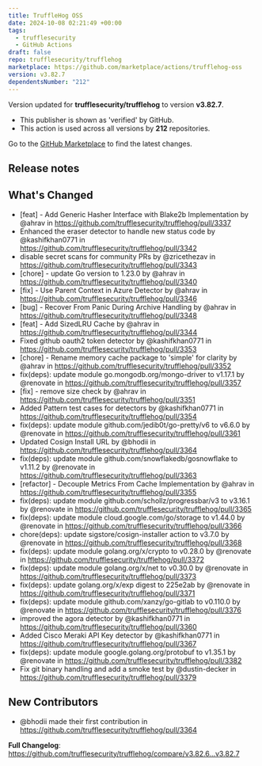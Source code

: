 ```yaml
---
title: TruffleHog OSS
date: 2024-10-08 02:21:49 +00:00
tags:
  - trufflesecurity
  - GitHub Actions
draft: false
repo: trufflesecurity/trufflehog
marketplace: https://github.com/marketplace/actions/trufflehog-oss
version: v3.82.7
dependentsNumber: "212"
---
```



Version updated for **trufflesecurity/trufflehog** to version **v3.82.7**.
- This publisher is shown as 'verified' by GitHub.
- This action is used across all versions by **212** repositories.

Go to the [GitHub Marketplace](https://github.com/marketplace/actions/trufflehog-oss) to find the latest changes.

## Release notes

## What's Changed
* [feat] - Add Generic Hasher Interface with Blake2b Implementation by @ahrav in https://github.com/trufflesecurity/trufflehog/pull/3337
* Enhanced the eraser detector to handle new status code by @kashifkhan0771 in https://github.com/trufflesecurity/trufflehog/pull/3342
* disable secret scans for community PRs by @zricethezav in https://github.com/trufflesecurity/trufflehog/pull/3343
* [chore] - update Go version to 1.23.0 by @ahrav in https://github.com/trufflesecurity/trufflehog/pull/3340
* [fix] - Use Parent Context in Azure Detector by @ahrav in https://github.com/trufflesecurity/trufflehog/pull/3346
* [bug] - Recover From Panic During Archive Handling by @ahrav in https://github.com/trufflesecurity/trufflehog/pull/3348
* [feat] - Add SizedLRU Cache by @ahrav in https://github.com/trufflesecurity/trufflehog/pull/3344
* Fixed github oauth2 token detector by @kashifkhan0771 in https://github.com/trufflesecurity/trufflehog/pull/3353
* [chore] - Rename memory cache package to 'simple' for clarity by @ahrav in https://github.com/trufflesecurity/trufflehog/pull/3352
* fix(deps): update module go.mongodb.org/mongo-driver to v1.17.1 by @renovate in https://github.com/trufflesecurity/trufflehog/pull/3357
* [fix] - remove size check by @ahrav in https://github.com/trufflesecurity/trufflehog/pull/3351
* Added Pattern test cases for detectors by @kashifkhan0771 in https://github.com/trufflesecurity/trufflehog/pull/3354
* fix(deps): update module github.com/jedib0t/go-pretty/v6 to v6.6.0 by @renovate in https://github.com/trufflesecurity/trufflehog/pull/3361
* Updated Cosign Install URL by @bhodii in https://github.com/trufflesecurity/trufflehog/pull/3364
* fix(deps): update module github.com/snowflakedb/gosnowflake to v1.11.2 by @renovate in https://github.com/trufflesecurity/trufflehog/pull/3363
* [refactor] - Decouple Metrics From Cache Implementation by @ahrav in https://github.com/trufflesecurity/trufflehog/pull/3355
* fix(deps): update module github.com/schollz/progressbar/v3 to v3.16.1 by @renovate in https://github.com/trufflesecurity/trufflehog/pull/3365
* fix(deps): update module cloud.google.com/go/storage to v1.44.0 by @renovate in https://github.com/trufflesecurity/trufflehog/pull/3366
* chore(deps): update sigstore/cosign-installer action to v3.7.0 by @renovate in https://github.com/trufflesecurity/trufflehog/pull/3368
* fix(deps): update module golang.org/x/crypto to v0.28.0 by @renovate in https://github.com/trufflesecurity/trufflehog/pull/3372
* fix(deps): update module golang.org/x/net to v0.30.0 by @renovate in https://github.com/trufflesecurity/trufflehog/pull/3373
* fix(deps): update golang.org/x/exp digest to 225e2ab by @renovate in https://github.com/trufflesecurity/trufflehog/pull/3371
* fix(deps): update module github.com/xanzy/go-gitlab to v0.110.0 by @renovate in https://github.com/trufflesecurity/trufflehog/pull/3376
* improved the agora detector by @kashifkhan0771 in https://github.com/trufflesecurity/trufflehog/pull/3360
* Added Cisco Meraki API Key detector by @kashifkhan0771 in https://github.com/trufflesecurity/trufflehog/pull/3367
* fix(deps): update module google.golang.org/protobuf to v1.35.1 by @renovate in https://github.com/trufflesecurity/trufflehog/pull/3382
* Fix git binary handling and add a smoke test by @dustin-decker in https://github.com/trufflesecurity/trufflehog/pull/3379

## New Contributors
* @bhodii made their first contribution in https://github.com/trufflesecurity/trufflehog/pull/3364

**Full Changelog**: https://github.com/trufflesecurity/trufflehog/compare/v3.82.6...v3.82.7
